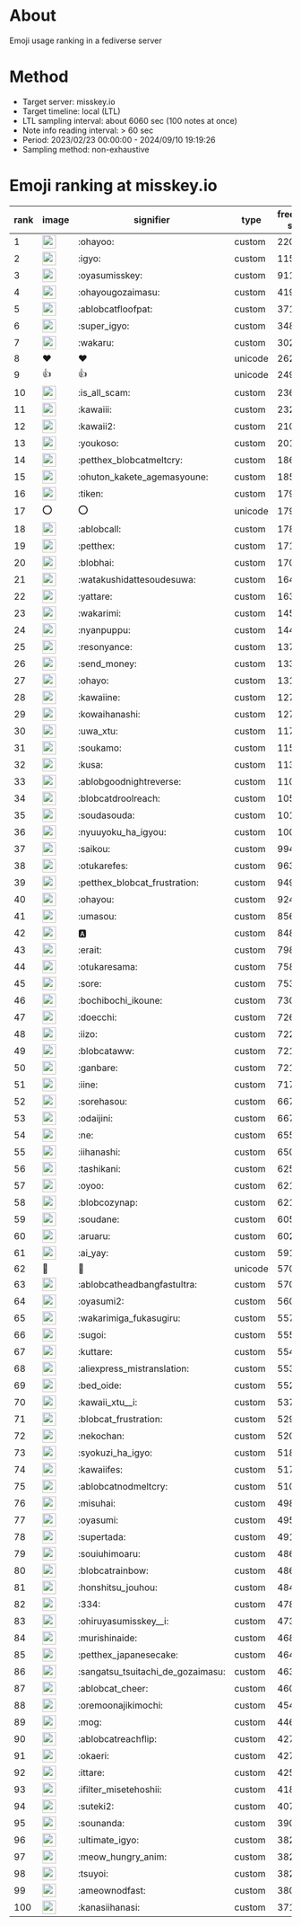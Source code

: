 # About
Emoji usage ranking in a fediverse server

# Method
- Target server: misskey.io
- Target timeline: local (LTL)
- LTL sampling interval: about 6060 sec (100 notes at once)
- Note info reading interval: > 60 sec
- Period: 2023/02/23 00:00:00 - 2024/09/10 19:19:26 
- Sampling method: non-exhaustive

# Emoji ranking at misskey.io

|rank|image|signifier|type|frequency score|
|----|----|----|----|----|
|1|<img height="24" src="https://misskey.io/emoji/ohayoo.webp">|:ohayoo:|custom|220122|
|2|<img height="24" src="https://misskey.io/emoji/igyo.webp">|:igyo:|custom|115578|
|3|<img height="24" src="https://misskey.io/emoji/oyasumisskey.webp">|:oyasumisskey:|custom|91183|
|4|<img height="24" src="https://misskey.io/emoji/ohayougozaimasu.webp">|:ohayougozaimasu:|custom|41996|
|5|<img height="24" src="https://misskey.io/emoji/ablobcatfloofpat.webp">|:ablobcatfloofpat:|custom|37133|
|6|<img height="24" src="https://misskey.io/emoji/super_igyo.webp">|:super_igyo:|custom|34845|
|7|<img height="24" src="https://misskey.io/emoji/wakaru.webp">|:wakaru:|custom|30255|
|8|❤|❤|unicode|26260|
|9|👍|👍|unicode|24962|
|10|<img height="24" src="https://misskey.io/emoji/is_all_scam.webp">|:is_all_scam:|custom|23609|
|11|<img height="24" src="https://misskey.io/emoji/kawaiii.webp">|:kawaiii:|custom|23285|
|12|<img height="24" src="https://misskey.io/emoji/kawaii2.webp">|:kawaii2:|custom|21088|
|13|<img height="24" src="https://misskey.io/emoji/youkoso.webp">|:youkoso:|custom|20100|
|14|<img height="24" src="https://misskey.io/emoji/petthex_blobcatmeltcry.webp">|:petthex_blobcatmeltcry:|custom|18616|
|15|<img height="24" src="https://misskey.io/emoji/ohuton_kakete_agemasyoune.webp">|:ohuton_kakete_agemasyoune:|custom|18545|
|16|<img height="24" src="https://misskey.io/emoji/tiken.webp">|:tiken:|custom|17990|
|17|⭕|⭕|unicode|17925|
|18|<img height="24" src="https://misskey.io/emoji/ablobcall.webp">|:ablobcall:|custom|17858|
|19|<img height="24" src="https://misskey.io/emoji/petthex.webp">|:petthex:|custom|17141|
|20|<img height="24" src="https://misskey.io/emoji/blobhai.webp">|:blobhai:|custom|17099|
|21|<img height="24" src="https://misskey.io/emoji/watakushidattesoudesuwa.webp">|:watakushidattesoudesuwa:|custom|16479|
|22|<img height="24" src="https://misskey.io/emoji/yattare.webp">|:yattare:|custom|16332|
|23|<img height="24" src="https://misskey.io/emoji/wakarimi.webp">|:wakarimi:|custom|14521|
|24|<img height="24" src="https://misskey.io/emoji/nyanpuppu.webp">|:nyanpuppu:|custom|14416|
|25|<img height="24" src="https://misskey.io/emoji/resonyance.webp">|:resonyance:|custom|13704|
|26|<img height="24" src="https://misskey.io/emoji/send_money.webp">|:send_money:|custom|13322|
|27|<img height="24" src="https://misskey.io/emoji/ohayo.webp">|:ohayo:|custom|13143|
|28|<img height="24" src="https://misskey.io/emoji/kawaiine.webp">|:kawaiine:|custom|12797|
|29|<img height="24" src="https://misskey.io/emoji/kowaihanashi.webp">|:kowaihanashi:|custom|12707|
|30|<img height="24" src="https://misskey.io/emoji/uwa_xtu.webp">|:uwa_xtu:|custom|11787|
|31|<img height="24" src="https://misskey.io/emoji/soukamo.webp">|:soukamo:|custom|11555|
|32|<img height="24" src="https://misskey.io/emoji/kusa.webp">|:kusa:|custom|11369|
|33|<img height="24" src="https://misskey.io/emoji/ablobgoodnightreverse.webp">|:ablobgoodnightreverse:|custom|11015|
|34|<img height="24" src="https://misskey.io/emoji/blobcatdroolreach.webp">|:blobcatdroolreach:|custom|10552|
|35|<img height="24" src="https://misskey.io/emoji/soudasouda.webp">|:soudasouda:|custom|10150|
|36|<img height="24" src="https://misskey.io/emoji/nyuuyoku_ha_igyou.webp">|:nyuuyoku_ha_igyou:|custom|10043|
|37|<img height="24" src="https://misskey.io/emoji/saikou.webp">|:saikou:|custom|9945|
|38|<img height="24" src="https://misskey.io/emoji/otukarefes.webp">|:otukarefes:|custom|9630|
|39|<img height="24" src="https://misskey.io/emoji/petthex_blobcat_frustration.webp">|:petthex_blobcat_frustration:|custom|9499|
|40|<img height="24" src="https://misskey.io/emoji/ohayou.webp">|:ohayou:|custom|9249|
|41|<img height="24" src="https://misskey.io/emoji/umasou.webp">|:umasou:|custom|8565|
|42|<img height="24" src="https://misskey.io/emoji/a.webp">|:a:|custom|8481|
|43|<img height="24" src="https://misskey.io/emoji/erait.webp">|:erait:|custom|7982|
|44|<img height="24" src="https://misskey.io/emoji/otukaresama.webp">|:otukaresama:|custom|7589|
|45|<img height="24" src="https://misskey.io/emoji/sore.webp">|:sore:|custom|7530|
|46|<img height="24" src="https://misskey.io/emoji/bochibochi_ikoune.webp">|:bochibochi_ikoune:|custom|7308|
|47|<img height="24" src="https://misskey.io/emoji/doecchi.webp">|:doecchi:|custom|7262|
|48|<img height="24" src="https://misskey.io/emoji/iizo.webp">|:iizo:|custom|7220|
|49|<img height="24" src="https://misskey.io/emoji/blobcataww.webp">|:blobcataww:|custom|7213|
|50|<img height="24" src="https://misskey.io/emoji/ganbare.webp">|:ganbare:|custom|7211|
|51|<img height="24" src="https://misskey.io/emoji/iine.webp">|:iine:|custom|7174|
|52|<img height="24" src="https://misskey.io/emoji/sorehasou.webp">|:sorehasou:|custom|6679|
|53|<img height="24" src="https://misskey.io/emoji/odaijini.webp">|:odaijini:|custom|6674|
|54|<img height="24" src="https://misskey.io/emoji/ne.webp">|:ne:|custom|6556|
|55|<img height="24" src="https://misskey.io/emoji/iihanashi.webp">|:iihanashi:|custom|6502|
|56|<img height="24" src="https://misskey.io/emoji/tashikani.webp">|:tashikani:|custom|6254|
|57|<img height="24" src="https://misskey.io/emoji/oyoo.webp">|:oyoo:|custom|6219|
|58|<img height="24" src="https://misskey.io/emoji/blobcozynap.webp">|:blobcozynap:|custom|6213|
|59|<img height="24" src="https://misskey.io/emoji/soudane.webp">|:soudane:|custom|6059|
|60|<img height="24" src="https://misskey.io/emoji/aruaru.webp">|:aruaru:|custom|6028|
|61|<img height="24" src="https://misskey.io/emoji/ai_yay.webp">|:ai_yay:|custom|5919|
|62|🎉|🎉|unicode|5709|
|63|<img height="24" src="https://misskey.io/emoji/ablobcatheadbangfastultra.webp">|:ablobcatheadbangfastultra:|custom|5705|
|64|<img height="24" src="https://misskey.io/emoji/oyasumi2.webp">|:oyasumi2:|custom|5609|
|65|<img height="24" src="https://misskey.io/emoji/wakarimiga_fukasugiru.webp">|:wakarimiga_fukasugiru:|custom|5573|
|66|<img height="24" src="https://misskey.io/emoji/sugoi.webp">|:sugoi:|custom|5558|
|67|<img height="24" src="https://misskey.io/emoji/kuttare.webp">|:kuttare:|custom|5547|
|68|<img height="24" src="https://misskey.io/emoji/aliexpress_mistranslation.webp">|:aliexpress_mistranslation:|custom|5532|
|69|<img height="24" src="https://misskey.io/emoji/bed_oide.webp">|:bed_oide:|custom|5526|
|70|<img height="24" src="https://misskey.io/emoji/kawaii_xtu__i.webp">|:kawaii_xtu__i:|custom|5377|
|71|<img height="24" src="https://misskey.io/emoji/blobcat_frustration.webp">|:blobcat_frustration:|custom|5298|
|72|<img height="24" src="https://misskey.io/emoji/nekochan.webp">|:nekochan:|custom|5204|
|73|<img height="24" src="https://misskey.io/emoji/syokuzi_ha_igyo.webp">|:syokuzi_ha_igyo:|custom|5181|
|74|<img height="24" src="https://misskey.io/emoji/kawaiifes.webp">|:kawaiifes:|custom|5173|
|75|<img height="24" src="https://misskey.io/emoji/ablobcatnodmeltcry.webp">|:ablobcatnodmeltcry:|custom|5109|
|76|<img height="24" src="https://misskey.io/emoji/misuhai.webp">|:misuhai:|custom|4980|
|77|<img height="24" src="https://misskey.io/emoji/oyasumi.webp">|:oyasumi:|custom|4958|
|78|<img height="24" src="https://misskey.io/emoji/supertada.webp">|:supertada:|custom|4917|
|79|<img height="24" src="https://misskey.io/emoji/souiuhimoaru.webp">|:souiuhimoaru:|custom|4860|
|80|<img height="24" src="https://misskey.io/emoji/blobcatrainbow.webp">|:blobcatrainbow:|custom|4860|
|81|<img height="24" src="https://misskey.io/emoji/honshitsu_jouhou.webp">|:honshitsu_jouhou:|custom|4843|
|82|<img height="24" src="https://misskey.io/emoji/334.webp">|:334:|custom|4783|
|83|<img height="24" src="https://misskey.io/emoji/ohiruyasumisskey__i.webp">|:ohiruyasumisskey__i:|custom|4732|
|84|<img height="24" src="https://misskey.io/emoji/murishinaide.webp">|:murishinaide:|custom|4682|
|85|<img height="24" src="https://misskey.io/emoji/petthex_japanesecake.webp">|:petthex_japanesecake:|custom|4640|
|86|<img height="24" src="https://misskey.io/emoji/sangatsu_tsuitachi_de_gozaimasu.webp">|:sangatsu_tsuitachi_de_gozaimasu:|custom|4638|
|87|<img height="24" src="https://misskey.io/emoji/ablobcat_cheer.webp">|:ablobcat_cheer:|custom|4600|
|88|<img height="24" src="https://misskey.io/emoji/oremoonajikimochi.webp">|:oremoonajikimochi:|custom|4546|
|89|<img height="24" src="https://misskey.io/emoji/mog.webp">|:mog:|custom|4469|
|90|<img height="24" src="https://misskey.io/emoji/ablobcatreachflip.webp">|:ablobcatreachflip:|custom|4274|
|91|<img height="24" src="https://misskey.io/emoji/okaeri.webp">|:okaeri:|custom|4272|
|92|<img height="24" src="https://misskey.io/emoji/ittare.webp">|:ittare:|custom|4250|
|93|<img height="24" src="https://misskey.io/emoji/ifilter_misetehoshii.webp">|:ifilter_misetehoshii:|custom|4185|
|94|<img height="24" src="https://misskey.io/emoji/suteki2.webp">|:suteki2:|custom|4073|
|95|<img height="24" src="https://misskey.io/emoji/sounanda.webp">|:sounanda:|custom|3907|
|96|<img height="24" src="https://misskey.io/emoji/ultimate_igyo.webp">|:ultimate_igyo:|custom|3829|
|97|<img height="24" src="https://misskey.io/emoji/meow_hungry_anim.webp">|:meow_hungry_anim:|custom|3825|
|98|<img height="24" src="https://misskey.io/emoji/tsuyoi.webp">|:tsuyoi:|custom|3821|
|99|<img height="24" src="https://misskey.io/emoji/ameownodfast.webp">|:ameownodfast:|custom|3808|
|100|<img height="24" src="https://misskey.io/emoji/kanasiihanasi.webp">|:kanasiihanasi:|custom|3712|
